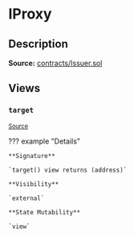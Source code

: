 # IProxy

## Description

**Source:** [contracts/Issuer.sol](https://github.com/Synthetixio/synthetix/tree/v2.49.0/contracts/Issuer.sol)

## Views

### `target`

<sub>[Source](https://github.com/Synthetixio/synthetix/tree/v2.49.0/contracts/Issuer.sol#L29)</sub>

??? example "Details"

    **Signature**

    `target() view returns (address)`

    **Visibility**

    `external`

    **State Mutability**

    `view`
